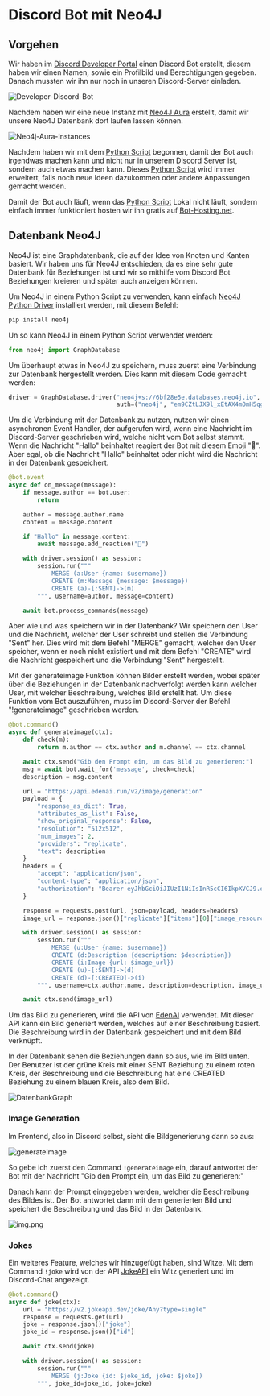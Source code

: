 # Discord Bot mit Neo4J

## Vorgehen

Wir haben im [Discord Developer Portal](https://discord.com/developers/docs/getting-started) einen Discord Bot erstellt, diesem haben wir einen Namen, sowie ein Profilbild und Berechtigungen gegeben. Danach mussten wir ihn nur noch in unseren Discord-Server einladen.

![Developer-Discord-Bot](./images/Developer-Discord-Bot.png)

Nachdem haben wir eine neue Instanz mit [Neo4J Aura](https://console.neo4j.io/) erstellt, damit wir unsere Neo4J Datenbank dort laufen lassen können.

![Neo4j-Aura-Instances](./images/Neo4j-Aura-Instances.png)

Nachdem haben wir mit dem [Python Script](discord-bot.py) begonnen, damit der Bot auch irgendwas machen kann und nicht nur in unserem Discord Server ist, sondern auch etwas machen kann. Dieses [Python Script](discord-bot.py) wird immer erweitert, falls noch neue Ideen dazukommen oder andere Anpassungen gemacht werden.

Damit der Bot auch läuft, wenn das [Python Script](discord-bot.py) Lokal nicht läuft, sondern einfach immer funktioniert hosten wir ihn gratis auf [Bot-Hosting.net](https://bot-hosting.net/?aff=720339805782671484).

## Datenbank Neo4J

Neo4J ist eine Graphdatenbank, die auf der Idee von Knoten und Kanten basiert. Wir haben uns für Neo4J entschieden, da es eine sehr gute Datenbank für Beziehungen ist und wir so mithilfe vom Discord Bot Beziehungen kreieren und später auch anzeigen können.

Um Neo4J in einem Python Script zu verwenden, kann einfach [Neo4J Python Driver](https://neo4j.com/developer/python/) installiert werden, mit diesem Befehl:

```bash
pip install neo4j
```

Un so kann Neo4J in einem Python Script verwendet werden:

```python
from neo4j import GraphDatabase 
``` 

Um überhaupt etwas in Neo4J zu speichern, muss zuerst eine Verbindung zur Datenbank hergestellt werden. Dies kann mit diesem Code gemacht werden:

```python
driver = GraphDatabase.driver("neo4j+s://6bf28e5e.databases.neo4j.io",
                              auth=("neo4j", "em9CZtLJX9l_xEtAX4m0mH5qg9h8lkzwpQuOwBq2Hig"))
``` 

Um die Verbindung mit der Datenbank zu nutzen, nutzen wir einen asynchronen Event Handler, der aufgerufen wird, wenn eine Nachricht im Discord-Server geschrieben wird, welche nicht vom Bot selbst stammt. Wenn die Nachricht "Hallo" beinhaltet reagiert der Bot mit diesem Emoji "👋". Aber egal, ob die Nachricht "Hallo" beinhaltet oder nicht wird die Nachricht in der Datenbank gespeichert.

```python
@bot.event
async def on_message(message):
    if message.author == bot.user:
        return

    author = message.author.name
    content = message.content

    if "Hallo" in message.content:
        await message.add_reaction("👋")

    with driver.session() as session:
        session.run("""
            MERGE (a:User {name: $username})
            CREATE (m:Message {message: $message})
            CREATE (a)-[:SENT]->(m)
        """, username=author, message=content)

    await bot.process_commands(message)
``` 
Aber wie und was speichern wir in der Datenbank? Wir speichern den User und die Nachricht, welcher der User schreibt und stellen die Verbindung "Sent" her. Dies wird mit dem Befehl "MERGE" gemacht, welcher den User speicher, wenn er noch nicht existiert und mit dem Befehl "CREATE" wird die Nachricht gespeichert und die Verbindung "Sent" hergestellt.

Mit der generateimage Funktion können Bilder erstellt werden, wobei später über die Beziehungen in der Datenbank nachverfolgt werden kann welcher User, mit welcher Beschreibung, welches Bild erstellt hat. Um diese Funktion vom Bot auszuführen, muss im Discord-Server der Befehl "!generateimage" geschrieben werden.

```python
@bot.command()
async def generateimage(ctx):
    def check(m):
        return m.author == ctx.author and m.channel == ctx.channel

    await ctx.send("Gib den Prompt ein, um das Bild zu generieren:")
    msg = await bot.wait_for('message', check=check)
    description = msg.content

    url = "https://api.edenai.run/v2/image/generation"
    payload = {
        "response_as_dict": True,
        "attributes_as_list": False,
        "show_original_response": False,
        "resolution": "512x512",
        "num_images": 2,
        "providers": "replicate",
        "text": description
    }
    headers = {
        "accept": "application/json",
        "content-type": "application/json",
        "authorization": "Bearer eyJhbGciOiJIUzI1NiIsInR5cCI6IkpXVCJ9.eyJ1c2VyX2lkIjoiM2U1MjQ1ODgtZDI5ZS00ZDhiLTljZDItODRlMTRkOTEwMDFiIiwidHlwZSI6ImFwaV90b2tlbiJ9.872nbP_BksM4IV-dkFlL1TSmVjBCg2oIyvgmYbdjssI"
    }

    response = requests.post(url, json=payload, headers=headers)
    image_url = response.json()["replicate"]["items"][0]["image_resource_url"]

    with driver.session() as session:
        session.run("""
            MERGE (u:User {name: $username})
            CREATE (d:Description {description: $description})
            CREATE (i:Image {url: $image_url})
            CREATE (u)-[:SENT]->(d)
            CREATE (d)-[:CREATED]->(i)
        """, username=ctx.author.name, description=description, image_url=image_url)

    await ctx.send(image_url)
```

Um das Bild zu generieren, wird die API von [EdenAI](https://www.edenai.run/) verwendet. Mit dieser API kann ein Bild generiert werden, welches auf einer Beschreibung basiert. Die Beschreibung wird in der Datenbank gespeichert und mit dem Bild verknüpft.

In der Datenbank sehen die Beziehungen dann so aus, wie im Bild unten. Der Benutzer ist der grüne Kreis mit einer SENT Beziehung zu einem roten Kreis, der Beschreibung und die Beschreibung hat eine CREATED Beziehung zu einem blauen Kreis, also dem Bild.

![DatenbankGraph](/images/DatenbankGraph.png)

### Image Generation

Im Frontend, also in Discord selbst, sieht die Bildgenerierung dann so aus:

![generateImage](images/!generateImage.png)

So gebe ich zuerst den Command `!generateimage` ein, darauf antwortet der Bot mit der Nachricht "Gib den Prompt ein, um das Bild zu generieren:" 

Danach kann der Prompt eingegeben werden, welcher die Beschreibung des Bildes ist. Der Bot antwortet dann mit dem generierten Bild und speichert die Beschreibung und das Bild in der Datenbank.

![img.png](images/img.png)

### Jokes

Ein weiteres Feature, welches wir hinzugefügt haben, sind Witze. Mit dem Command `!joke` wird von der API [JokeAPI](https://jokeapi.dev/) ein Witz generiert und im Discord-Chat angezeigt.

```python
@bot.command()
async def joke(ctx):
    url = "https://v2.jokeapi.dev/joke/Any?type=single"
    response = requests.get(url)
    joke = response.json()["joke"]
    joke_id = response.json()["id"]

    await ctx.send(joke)

    with driver.session() as session:
        session.run("""
            MERGE (j:Joke {id: $joke_id, joke: $joke})
        """, joke_id=joke_id, joke=joke)
```
